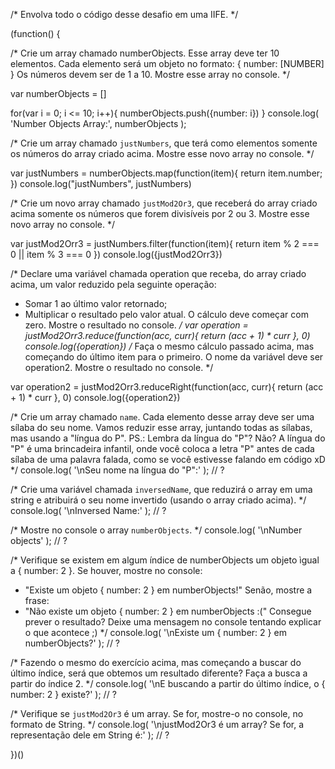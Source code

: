 /*
Envolva todo o código desse desafio em uma IIFE.
*/

(function() {

/*
Crie um array chamado numberObjects. Esse array deve ter 10 elementos. Cada
elemento será um objeto no formato:
{ number: [NUMBER] }
Os números devem ser de 1 a 10.
Mostre esse array no console.
*/

var numberObjects = []

for(var i =  0; i <= 10; i++){
 numberObjects.push({number: i})
}
console.log( 'Number Objects Array:', numberObjects );

/*
Crie um array chamado `justNumbers`, que terá como elementos somente os
números do array criado acima. Mostre esse novo array no console.
*/


var justNumbers = numberObjects.map(function(item){
    return item.number;
  })
  console.log("justNumbers", justNumbers)

/*
Crie um novo array chamado `justMod2Or3`, que receberá do array criado acima
somente os números que forem divisíveis por 2 ou 3. Mostre esse novo array
no console.
*/

var justMod2Orr3 = justNumbers.filter(function(item){
    return item % 2 === 0 || item % 3 === 0
  })
  console.log({justMod2Orr3})

/*
Declare uma variável chamada operation que receba, do array criado acima,
um valor reduzido pela seguinte operação:
- Somar 1 ao último valor retornado;
- Multiplicar o resultado pelo valor atual.
O cálculo deve começar com zero.
Mostre o resultado no console.
*/
var operation = justMod2Orr3.reduce(function(acc, curr){
  return (acc + 1) * curr
}, 0)
console.log({operation})
/*
Faça o mesmo cálculo passado acima, mas começando do último item para o
primeiro. O nome da variável deve ser operation2. Mostre o resultado no
console.
*/

var operation2 = justMod2Orr3.reduceRight(function(acc, curr){
    return (acc + 1) * curr
  }, 0)
  console.log({operation2})

/*
Crie um array chamado `name`. Cada elemento desse array deve ser uma sílaba
do seu nome. Vamos reduzir esse array, juntando todas as sílabas, mas usando
a "língua do P".
PS.: Lembra da língua do "P"? Não? A língua do "P" é uma brincadeira
infantil, onde você coloca a letra "P" antes de cada sílaba de uma palavra
falada, como se você estivesse falando em código xD
*/
console.log( '\nSeu nome na língua do "P":' );
// ?

/*
Crie uma variável chamada `inversedName`, que reduzirá o array em uma string
e atribuirá o seu nome invertido (usando o array criado acima).
*/
console.log( '\nInversed Name:' );
// ?

/*
Mostre no console o array `numberObjects`.
*/
console.log( '\nNumber objects' );
// ?

/*
Verifique se existem em algum índice de numberObjects um objeto ìgual a
{ number: 2 }. Se houver, mostre no console:
- "Existe um objeto { number: 2 } em numberObjects!"
Senão, mostre a frase:
- "Não existe um objeto { number: 2 } em numberObjects :("
Consegue prever o resultado? Deixe uma mensagem no console tentando explicar
o que acontece ;)
*/
console.log( '\nExiste um { number: 2 } em numberObjects?' );
// ?

/*
Fazendo o mesmo do exercício acima, mas começando a buscar do último índice,
será que obtemos um resultado diferente? Faça a busca a partir do índice 2.
*/
console.log( '\nE buscando a partir do último índice, o { number: 2 } existe?' );
// ?

/*
Verifique se `justMod2Or3` é um array. Se for, mostre-o no console, no
formato de String.
*/
console.log( '\njustMod2Or3 é um array? Se for, a representação dele em String é:' );
// ?

})()
